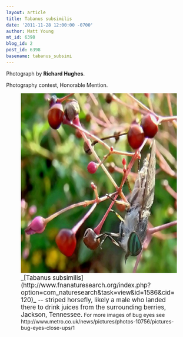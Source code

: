 ```yaml
---
layout: article
title: Tabanus subsimilis
date: '2011-11-28 12:00:00 -0700'
author: Matt Young
mt_id: 6398
blog_id: 2
post_id: 6398
basename: tabanus_subsimi
---
```

Photograph by **Richard Hughes**.

Photography contest, Honorable Mention.

<figure>
<img src="/uploads/2011/Hughes.Tabanus%20subsimilis%20-%20Striped%20Horse%20Fly.jpg" alt="Hughes.Tabanus subsimilis - Striped Horse Fly.jpg" width="599" height="487" />
<figcaption markdown="span">
<big>_[Tabanus subsimilis](http://www.fnanaturesearch.org/index.php?option=com_naturesearch&amp;task=view&amp;id=1586&amp;cid=120)_ -- striped horsefly, likely a male who landed there to drink juices from the surrounding berries, Jackson, Tennessee.</big> For more images of bug eyes see
http://www.metro.co.uk/news/pictures/photos-10756/pictures-bug-eyes-close-ups/1

</figcaption>
</figure>

